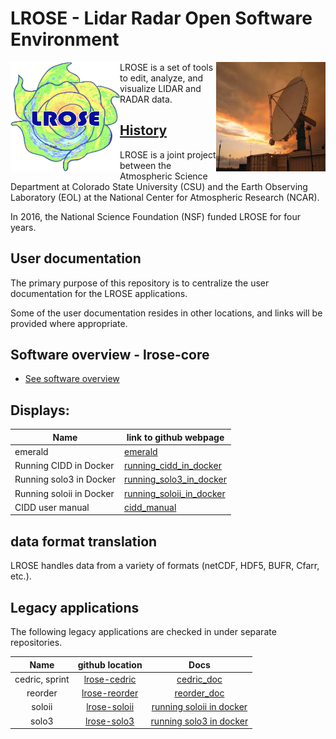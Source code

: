 # LROSE - Lidar Radar Open Software Environment

<img align="left" width="175" height="175" src="./images/LROSE_logo.small.png">
<img align="right" width="175" height="175" src="./images/spol_dynamo.jpg">

LROSE is a set of tools to edit, analyze, and visualize LIDAR and RADAR data.

## [History](https://www.eol.ucar.edu/content/lidar-radar-open-software-environment)

LROSE is a joint project between the Atmospheric Science Department at Colorado State University (CSU) and the Earth Observing Laboratory (EOL) at the National Center for Atmospheric Research (NCAR).

In 2016, the National Science Foundation (NSF) funded LROSE for four years.

## User documentation

The primary purpose of this repository is to centralize the user documentation for the LROSE applications. 

Some of the user documentation resides in other locations, and links will be provided where appropriate.
 
## Software overview - lrose-core

* [See software overview](./overview/lrose-overview.md)

## Displays:

| Name | link to github webpage |
|------|------------------------|
| emerald | [emerald](https://github.com/ncar/lrose-emerald) |
| Running CIDD in Docker | [running_cidd_in_docker](./cidd/running_cidd_in_docker.md) |
| Running solo3 in Docker | [running_solo3_in_docker](./solo3/running_solo3_in_docker.md) |
| Running soloii in Docker | [running_soloii_in_docker](./soloii/running_soloii_in_docker.md) |
| CIDD user manual | [cidd_manual](https://ncar.github.io/lrose-docs/cidd/user_manual/CIDD_manual.html) |

## data format translation

LROSE handles data from a variety of formats (netCDF, HDF5, BUFR, Cfarr, etc.).  

## Legacy applications

The following legacy applications are checked in under separate repositories.

| Name | github location | Docs |
|:-----:|:-------------------------:|:---------:|
| cedric, sprint | [lrose-cedric](https://github.com/ncar/lrose-cedric) | [cedric_doc](./cedric/cedric_doc.pdf) |
| reorder        | [lrose-reorder](https://github.com/ncar/lrose-reorder) | [reorder_doc](./reorder/unixreorder.pdf) |
| soloii         | [lrose-soloii](https://github.com/ncar/lrose-soloii) | [running soloii in docker](./soloii/running_soloii_in_docker.md) |
| solo3          | [lrose-solo3](https://github.com/ncar/lrose-solo3) | [running solo3 in docker](./solo3/running_solo3_in_docker.md) |

